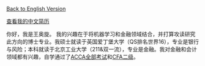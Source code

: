 [Back to English Version](index.md)

[查看我的中文简历](chinesecv.pdf)

你好，我是王奥旋。 我的兴趣在于将机器学习和金融领域结合，并打算攻读研究此方向的博士专业。我硕士就读于英国爱丁堡大学（QS排名世界16），专业是银行与风险；本科就读于北京工业大学（211&双一流），专业是金融。我对金融和会计领域都有兴趣，自学通过了[ACCA全部考试](./ACCA%20Certificate.pdf)和[CFA二级](https://basno.com/trteno4e)。

